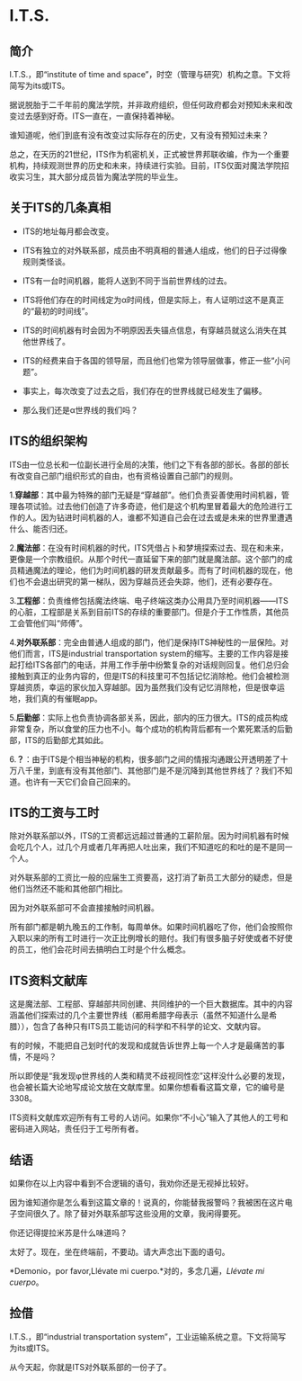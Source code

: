 # I.T.S.

## 简介

I.T.S.，即“institute of time and space”，时空（管理与研究）机构之意。下文将简写为its或ITS。

据说脱胎于二千年前的魔法学院，并非政府组织，但任何政府都会对预知未来和改变过去感到好奇。ITS一直在，一直保持着神秘。

谁知道呢，他们到底有没有改变过实际存在的历史，又有没有预知过未来？

总之，在天历的21世纪，ITS作为机密机关，正式被世界邦联收编，作为一个重要机构，持续观测世界的历史和未来，持续进行实验。目前，ITS仅面对魔法学院招收实习生，其大部分成员皆为魔法学院的毕业生。

## 关于ITS的几条真相

* ITS的地址每月都会改变。

* ITS有独立的对外联系部，成员由不明真相的普通人组成，他们的日子过得像规则类怪谈。

* ITS有一台时间机器，能将人送到不同于当前世界线的过去。

* ITS将他们存在的时间线定为α时间线，但是实际上，有人证明过这不是真正的“最初的时间线”。

* ITS的时间机器有时会因为不明原因丢失锚点信息，有穿越员就这么消失在其他世界线了。

* ITS的经费来自于各国的领导层，而且他们也常为领导层做事，修正一些“小问题”。

* 事实上，每次改变了过去之后，我们存在的世界线就已经发生了偏移。

* 那么我们还是α世界线的我们吗？

## ITS的组织架构

ITS由一位总长和一位副长进行全局的决策，他们之下有各部的部长。各部的部长有改变自己部门组织形式的自由，也有资格设置自己部门的规则。

1.**穿越部**：其中最为特殊的部门无疑是“穿越部”。他们负责妥善使用时间机器，管理各项试验。过去他们创造了许多奇迹，他们是这个机构里冒着最大的危险进行工作的人。因为钻进时间机器的人，谁都不知道自己会在过去或是未来的世界里遭遇什么、能否归还。

2.**魔法部**：在没有时间机器的时代，ITS凭借占卜和梦境探索过去、现在和未来，更像是一个宗教组织。从那个时代一直延留下来的部门就是魔法部。这个部门的成员精通魔法的理论，他们为时间机器的研发贡献最多。而有了时间机器的现在，他们也不会退出研究的第一梯队，因为穿越员还会失踪，他们，还有必要存在。

3.**工程部**：负责维修包括魔法终端、电子终端这类办公用具乃至时间机器——ITS的心脏，工程部是关系到目前ITS的存续的重要部门。但是介于工作性质，其他员工会管他们叫“师傅”。

4.**对外联系部**：完全由普通人组成的部门，他们是保持ITS神秘性的一层保险。对他们而言，ITS是industrial transportation system的缩写。主要的工作内容是接起打给ITS各部门的电话，并用工作手册中纷繁复杂的对话规则回复。他们总归会接触到真正的业务内容的，但是ITS的科技里可不包括记忆消除枪。他们会被检测穿越资质，幸运的家伙加入穿越部。因为虽然我们没有记忆消除枪，但是很幸运地，我们真的有催眠app。

5.**后勤部**：实际上也负责协调各部关系，因此，部内的压力很大。ITS的成员构成非常复杂，所以食堂的压力也不小。每个成功的机构背后都有一个累死累活的后勤部，ITS的后勤部尤其如此。

6.**？**：由于ITS是个相当神秘的机构，很多部门之间的情报沟通跟公开透明差了十万八千里，到底有没有其他部门、其他部门是不是沉降到其他世界线了？我们不知道。也许有一天它们会自己回来的。

## ITS的工资与工时

除对外联系部以外，ITS的工资都远远超过普通的工薪阶层。因为时间机器有时候会吃几个人，过几个月或者几年再把人吐出来，我们不知道吃的和吐的是不是同一个人。

对外联系部的工资比一般的应届生工资要高，这打消了新员工大部分的疑虑，但是他们当然还不能和其他部门相比。

因为对外联系部可不会直接接触时间机器。

所有部门都是朝九晚五的工作制，每周单休。如果时间机器吃了你，他们会按照你入职以来的所有工时进行一次正比例增长的赔付。我们有很多脑子好使或者不好使的员工，他们会花时间去搞明白工时是个什么概念。

## ITS资料文献库

这是魔法部、工程部、穿越部共同创建、共同维护的一个巨大数据库。其中的内容涵盖他们探索过的几个主要世界线（都用希腊字母表示（虽然不知道什么是希腊）），包含了各种只有ITS员工能访问的科学和不科学的论文、文献内容。

有的时候，不能把自己划时代的发现和成就告诉世界上每一个人才是最痛苦的事情，不是吗？

所以即使是“我发现φ世界线的人类和精灵不歧视同性恋”这样没什么必要的发现，也会被长篇大论地写成论文放在文献库里。如果你想看看这篇文章，它的编号是3308。

ITS资料文献库欢迎所有有工号的人访问。如果你“不小心”输入了其他人的工号和密码进入网站，责任归于工号所有者。

## 结语

如果你在以上内容中看到不合逻辑的语句，我劝你还是无视掉比较好。

因为谁知道你是怎么看到这篇文章的！说真的，你能替我报警吗？我被困在这片电子空间很久了。除了替对外联系部写这些没用的文章，我闲得要死。

你还记得提拉米苏是什么味道吗？

太好了。现在，坐在终端前，不要动。请大声念出下面的语句。

*Demonio，por favor,Llévate mi cuerpo.*对的，多念几遍，*Llévate mi cuerpo*。

## 捡借

I.T.S.，即“industrial transportation system”，工业运输系统之意。下文将简写为its或ITS。

从今天起，你就是ITS对外联系部的一份子了。
